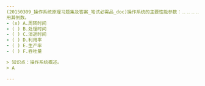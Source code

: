 ```yaml
---
(20150309_操作系统原理习题集及答案_笔试必需品_doc)操作系统的主要性能参数：﹎﹎﹎﹎指的是从作业或命令的输入到其结束的间隔时间，在分析性能时常
用其倒数。
- (x) A.周转时间 
- ( ) B.处理时间 
- ( ) C.消逝时间 
- ( ) D.利用率 
- ( ) E.生产率 
- ( ) F.吞吐量

> 知识点：操作系统概述。
> A

---
```

